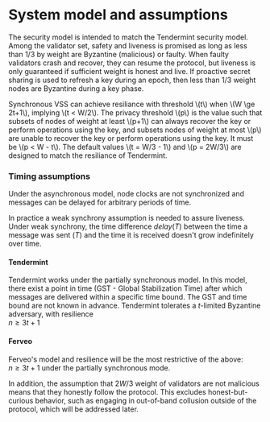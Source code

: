 # System model and assumptions

The security model is intended to match the Tendermint security model. Among the validator set, safety and liveness is promised as long as less than 1/3 by weight are Byzantine (malicious) or faulty. When faulty validators crash and recover, they can resume the protocol, but liveness is only guaranteed if sufficient weight is honest and live. If proactive secret sharing is used to refresh a key during an epoch, then less than 1/3 weight nodes are Byzantine during a key phase.

Synchronous VSS can achieve resiliance with threshold \\(t\\) when \\(W \ge 2t+1\\), implying \\(t < W/2\\). The privacy threshold \\(p\\) is the value such that subsets of nodes of weight at least \\(p+1\\) can always recover the key or perform operations using the key, and subsets nodes of weight at most \\(p\\) are unable to recover the key or perform operations using the key. It must be \\(p < W - t\\). The default values \\(t = W/3 - 1\\) and \\(p = 2W/3\\) are designed to match the resiliance of Tendermint.

### Timing assumptions

Under the asynchronous model, node clocks are not synchronized and messages can be delayed for arbitrary periods of time.

In practice a weak synchrony assumption is needed to assure liveness.
Under weak synchrony, the time difference $delay(T)$ between the time a message was sent ($T$) and the time it is received doesn't grow indefinitely over time.

#### Tendermint
Tendermint works under the partially synchronous model.
In this model, there exist a point in time (GST - Global Stabilization Time) after which messages are delivered within a specific time bound.
The GST and time bound are not known in advance.
Tendermint tolerates a $t$-limited Byzantine adversary, with resilience  
$n \ge 3t+1$

#### Ferveo
Ferveo's model and resilience will be the most restrictive of the above:  
$n \ge 3t+1$ under the partially synchronous mode.

In addition, the assumption that $2W/3$ weight of validators are not malicious means that they honestly follow the protocol. This excludes honest-but-curious behavior, such as engaging in out-of-band collusion outside of the protocol, which will be addressed later.